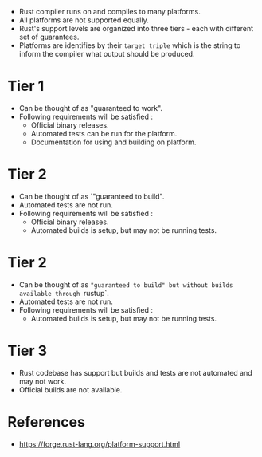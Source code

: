 * Rust compiler runs on and compiles to many platforms.
* All platforms are not supported equally.
* Rust's support levels are organized into three tiers - each with different set of guarantees.
* Platforms are identifies by their `target triple` which is the string to inform the compiler what output should be produced.
# Tier 1
* Can be thought of as "guaranteed to work".
* Following requirements will be satisfied :
	* Official binary releases.
	* Automated tests can be run for the platform.
	* Documentation for using and building on platform.
# Tier 2
* Can be thought of as `"guaranteed to build".
* Automated tests are not run.
* Following requirements will be satisfied :
	* Official binary releases.
	* Automated builds is setup, but may not be running tests.
# Tier 2
* Can be thought of as `"guaranteed to build" but without builds available through `rustup`.
* Automated tests are not run.
* Following requirements will be satisfied :
	* Automated builds is setup, but may not be running tests.
# Tier 3
* Rust codebase has support but builds and tests are not automated and may not work.
* Official builds are not available.
# References
* https://forge.rust-lang.org/platform-support.html
